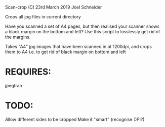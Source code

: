 Scan-crop (C) 23rd March 2019 Joel Schneider

Crops all jpg files in current directory

Have you scanned a set of A4 pages, but then realised your scanner shows a black margin on the bottom and left? Use this script to losslessly get rid of the margins.

Takes "A4" jpg images that have been scanned in at 1200dpi, and crops them to A4 i.e. to get rid of black margin on bottom and left


REQUIRES:
======
jpegtran



TODO:
====

Allow different sides to be cropped
Make it "smart" (recognise DPI?)

